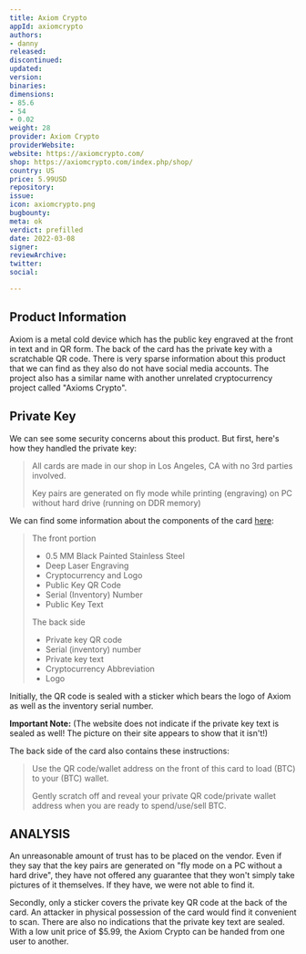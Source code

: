 ```yaml
---
title: Axiom Crypto
appId: axiomcrypto
authors:
- danny
released: 
discontinued: 
updated: 
version: 
binaries: 
dimensions:
- 85.6
- 54
- 0.02
weight: 28
provider: Axiom Crypto
providerWebsite: 
website: https://axiomcrypto.com/
shop: https://axiomcrypto.com/index.php/shop/
country: US
price: 5.99USD
repository: 
issue: 
icon: axiomcrypto.png
bugbounty: 
meta: ok
verdict: prefilled
date: 2022-03-08
signer: 
reviewArchive: 
twitter: 
social: 

---
```


## Product Information 

Axiom is a metal cold device which has the public key engraved at the front in text and in QR form. The back of the card has the private key with a scratchable QR code. There is very sparse information about this product that we can find as they also do not have social media accounts. The project also has a similar name with another unrelated cryptocurrency project called "Axioms Crypto". 

## Private Key 

We can see some security concerns about this product. But first, here's how they handled the private key: 

> All cards are made in our shop in Los Angeles, CA with no 3rd parties involved.
>
> Key pairs are generated on fly mode while printing (engraving) on PC without hard drive (running on DDR memory)

We can find some information about the components of the card [here](https://axiomcrypto.com/index.php/how-to/):

> The front portion
>
> - 0.5 MM Black Painted Stainless Steel
> - Deep Laser Engraving
> - Cryptocurrency and Logo
> - Public Key QR Code
> - Serial (Inventory) Number
> - Public Key Text
>
> The back side
>
> - Private key QR code
> - Serial (inventory) number
> - Private key text
> - Cryptocurrency Abbreviation
> - Logo

Initially, the QR code is sealed with a sticker which bears the logo of Axiom as well as the inventory serial number. 

**Important Note:** (The website does not indicate if the private key text is sealed as well! The picture on their site appears to show that it isn't!)

The back side of the card also contains these instructions:

> Use the QR code/wallet address on the front of this card to load (BTC) to your (BTC) wallet.
> 
> Gently scratch off and reveal your private QR code/private wallet address when you are ready to spend/use/sell BTC.

## ANALYSIS

An unreasonable amount of trust has to be placed on the vendor. Even if they say that the key pairs are generated on "fly mode on a PC without a hard drive", they have not offered any guarantee that they won't simply take pictures of it themselves. If they have, we were not able to find it.

Secondly, only a sticker covers the private key QR code at the back of the card. An attacker in physical possession of the card would find it convenient to scan. There are also no indications that the private key text are sealed. With a low unit price of $5.99, the Axiom Crypto can be handed from one user to another. 